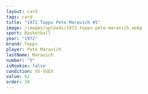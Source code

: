 ```yaml
---
layout: card
tags: card
title: "1972 Topps Pete Maravich #5"
image: /images/uploads/1972-topps-pete-maravich.webp
sport: Basketball
year: "1972"
brand: Topps
player: Pete Maravich
lastName: Maravich
number: "5"
isRookie: false
condition: VG-VGEX
value: 62
order: 10
---
```

